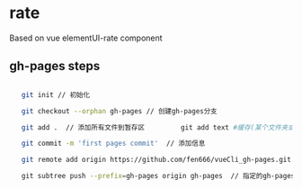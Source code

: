 # rate
Based on vue elementUI-rate component

## gh-pages steps

 ``` bash

    git init // 初始化

    git checkout --orphan gh-pages // 创建gh-pages分支

    git add .  // 添加所有文件到暂存区         git add text #缓存(某个文件夹或具体文件名）

    git commit -m 'first pages commit'  // 添加信息

    git remote add origin https://github.com/fen666/vueCli_gh-pages.git  // 添加仓库

    git subtree push --prefix=gh-pages origin gh-pages  // 指定的gh-pages文件部署到gh-pages分支上

```
